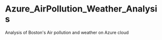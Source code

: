 # Azure_AirPollution_Weather_Analysis
Analysis of Boston's Air pollution and weather on Azure cloud
